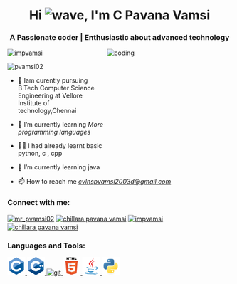 <h1 align="center">Hi <img alt="wave" src="https://github.com/Tarikul-Islam-Anik/Microsoft-Teams-Animated-Emojis/blob/master/Emojis/Hand%20gestures/Waving%20Hand.png" width=3.5%>, I'm C Pavana Vamsi</h1>
<h3 align="center">A Passionate coder | Enthusiastic about advanced technology</h3>
<img align="right" alt="coding" width="280" height="280" src="https://t4.ftcdn.net/jpg/02/73/46/99/360_F_273469972_ESU9Rq3eIpSrK3xddlIEyDh7vrslbiGg.jpg"

<p align="left"> <a href="https://twitter.com/impvamsi" target="blank"><img src="https://img.shields.io/twitter/follow/impvamsi?logo=twitter&style=for-the-badge" alt="impvamsi" /></a> </p>

<p align="left"> <img src="https://komarev.com/ghpvc/?username=pvamsi02&label=Profile%20views&color=0e75b6&style=flat" alt="pvamsi02" /> </p>

- 📔 Iam curently pursuing B.Tech Computer Science Engineering at Vellore Institute of technology,Chennai 

- 🌱 I’m currently learning *More programming languages*

- 🧑‍💻 I had already learnt basic python, c , cpp

- 🌱 I’m currently learning java

- 📫 How to reach me *cvlnspvamsi2003d@gmail.com*

<h3 align="left">Connect with me:</h3>
<p align="left">
    <a href="https://instagram.com/mr_pvamsi02" target="blank"><img align="center" src="https://raw.githubusercontent.com/rahuldkjain/github-profile-readme-generator/master/src/images/icons/Social/instagram.svg" alt="mr_pvamsi02" height="30" width="40" /></a>
      <a href="https://fb.com/chillara pavana vamsi" target="blank"><img align="center" src="https://raw.githubusercontent.com/rahuldkjain/github-profile-readme-generator/master/src/images/icons/Social/facebook.svg" alt="chillara pavana vamsi" height="30" width="40" /></a>
   <a href="https://twitter.com/impvamsi" target="blank"><img align="center" src="https://raw.githubusercontent.com/rahuldkjain/github-profile-readme-generator/master/src/images/icons/Social/twitter.svg" alt="impvamsi" height="30" width="40" /></a>
  <a href="https://linkedin.com/in/chillara pavana vamsi" target="blank"><img align="center" src="https://raw.githubusercontent.com/rahuldkjain/github-profile-readme-generator/master/src/images/icons/Social/linked-in-alt.svg" alt="chillara pavana vamsi" height="30" width="40" /></a>

</p>

<h3 align="left">Languages and Tools:</h3>
<p align="left"> <a href="https://www.cprogramming.com/" target="_blank" rel="noreferrer"> <img src="https://raw.githubusercontent.com/devicons/devicon/master/icons/c/c-original.svg" alt="c" width="40" height="40"/> </a> <a href="https://www.w3schools.com/cpp/" target="_blank" rel="noreferrer"> <img src="https://raw.githubusercontent.com/devicons/devicon/master/icons/cplusplus/cplusplus-original.svg" alt="cplusplus" width="40" height="40"/> </a> <a href="https://git-scm.com/" target="_blank" rel="noreferrer"> <img src="https://www.vectorlogo.zone/logos/git-scm/git-scm-icon.svg" alt="git" width="40" height="40"/> </a> <a href="https://www.w3.org/html/" target="_blank" rel="noreferrer"> <img src="https://raw.githubusercontent.com/devicons/devicon/master/icons/html5/html5-original-wordmark.svg" alt="html5" width="40" height="40"/> </a> <a href="https://www.java.com" target="_blank" rel="noreferrer"> <img src="https://raw.githubusercontent.com/devicons/devicon/master/icons/java/java-original.svg" alt="java" width="40" height="40"/> </a> <a href="https://www.python.org" target="_blank" rel="noreferrer"> <img src="https://raw.githubusercontent.com/devicons/devicon/master/icons/python/python-original.svg" alt="python" width="40" height="40"/> </a> </p>
